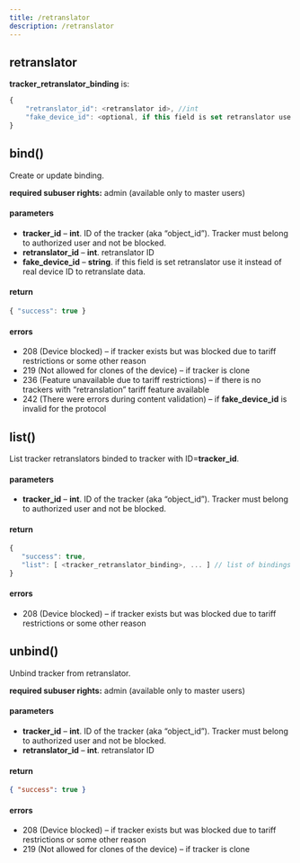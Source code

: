 ```yaml
---
title: /retranslator
description: /retranslator
---
```


## retranslator

**tracker_retranslator_binding** is:
```js
{
    "retranslator_id": <retranslator id>, //int
    "fake_device_id": <optional, if this field is set retranslator use it instead of real device id to retranslate data> //string
}
```

## bind()
Create or update binding.

**required subuser rights:** admin (available only to master users)

#### parameters
* **tracker_id** – **int**. ID of the tracker (aka “object_id”). Tracker must belong to authorized user and not be blocked.
* **retranslator_id** – **int**. retranslator ID
* **fake_device_id** – **string**. if this field is set retranslator use it instead of real device ID to retranslate data.

#### return
```js
{ "success": true }
```

#### errors
*   208 (Device blocked) – if tracker exists but was blocked due to tariff restrictions or some other reason
*   219 (Not allowed for clones of the device) – if tracker is clone
*   236 (Feature unavailable due to tariff restrictions) – if there is no trackers with “retranslation” tariff feature available
*   242 (There were errors during content validation) – if **fake_device_id** is invalid for the protocol

## list()
List tracker retranslators binded to tracker with ID=**tracker_id**.

#### parameters
* **tracker_id** – **int**. ID of the tracker (aka “object_id”). Tracker must belong to authorized user and not be blocked.

#### return
```js
{
   "success": true,
   "list": [ <tracker_retranslator_binding>, ... ] // list of bindings
}
```

#### errors
*   208 (Device blocked) – if tracker exists but was blocked due to tariff restrictions or some other reason

## unbind()
Unbind tracker from retranslator.

**required subuser rights:** admin (available only to master users)

#### parameters
* **tracker_id** – **int**. ID of the tracker (aka “object_id”). Tracker must belong to authorized user and not be blocked.
* **retranslator_id** – **int**. retranslator ID

#### return
```json
{ "success": true }
```

#### errors
*   208 (Device blocked) – if tracker exists but was blocked due to tariff restrictions or some other reason
*   219 (Not allowed for clones of the device) – if tracker is clone

